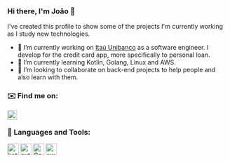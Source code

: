 ### Hi there, I'm João 👋

I've created this profile to show some of the projects I'm currently working as I study new technologies.

- 🔭 I’m currently working on [Itaú Unibanco](https://www.itau.com.br/) as a software engineer. I develop for the credit card app, more specifically to personal loan.
- 🌱 I’m currently learning Kotlin, Golang, Linux and AWS.
- 👯 I’m looking to collaborate on back-end projects to help people and also learn with them.

### ✉️ Find me on:
[<img align="left" alt="LinkedIn" width="22px" src="https://emojis.slackmojis.com/emojis/images/1470343326/711/linkedin.png?1470343326" />][linkedin]

<br />

### 🧰 Languages and Tools:
<img align="left" alt="kotlin" width="26px" src="https://emojis.slackmojis.com/emojis/images/1626243171/47442/kotlin.png?1626243171" />
<img align="left" alt="python" width="26px" src="https://emojis.slackmojis.com/emojis/images/1450319444/32/python.png?1450319444" />
<img align="left" alt="GoLang" width="26px" src="https://go.dev/blog/go-brand/Go-Logo/PNG/Go-Logo_Blue.png" />
<img align="left" alt="aws" width="26px" src="https://emojis.slackmojis.com/emojis/images/1507180554/2988/aws.png?1507180554" />

[linkedin]: www.linkedin.com/in/joão-carvalho-a24b0416a

<!--
**JoaoPedroMC/JoaoPedroMC** is a ✨ _special_ ✨ repository because its `README.md` (this file) appears on your GitHub profile.

Here are some ideas to get you started:

- 🔭 I’m currently working on ...
- 🌱 I’m currently learning ...
- 👯 I’m looking to collaborate on ...
- 🤔 I’m looking for help with ...
- 💬 Ask me about ...
- 📫 How to reach me: ...
- 😄 Pronouns: ...
- ⚡ Fun fact: ...
-->
